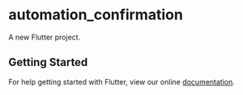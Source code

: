 # automation_confirmation

A new Flutter project.

## Getting Started

For help getting started with Flutter, view our online
[documentation](https://flutter.io/).

